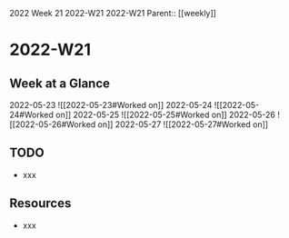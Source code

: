 2022 Week 21
2022-W21 2022-W21
Parent:: [[weekly]]

# 2022-W21

## Week at a Glance

2022-05-23
![[2022-05-23#Worked on]]
2022-05-24
![[2022-05-24#Worked on]]
2022-05-25
![[2022-05-25#Worked on]]
2022-05-26
![[2022-05-26#Worked on]]
2022-05-27
![[2022-05-27#Worked on]]

## TODO

- xxx

## Resources

- xxx


